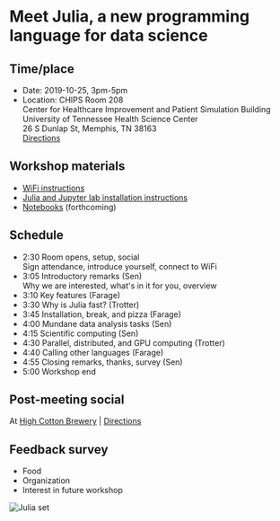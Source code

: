 # Meet Julia, a new programming language for data science

## Time/place
- Date: 2019-10-25, 3pm-5pm  
- Location: CHIPS Room 208   
  Center for Healthcare Improvement and Patient Simulation Building  
  University of Tennessee Health Science Center  
  26 S Dunlap St, Memphis, TN 38163   
  [Directions](https://duckduckgo.com/?q=26+S+Dunlap+St%2C+Memphis%2C+TN+38163&iaxm=maps)
  
## Workshop materials

- [WiFi instructions]()
- [Julia and Jupyter lab installation instructions](bitbucket.org/sengroup/julia-intro-docs/)
- [Notebooks]() (forthcoming)

## Schedule

- 2:30 Room opens, setup, social  
  Sign attendance, introduce yourself, connect to WiFi
- 3:05 Introductory remarks (Sen)  
  Why we are interested, what's in it for you, overview
- 3:10 Key features (Farage)
- 3:30 Why is Julia fast? (Trotter)
- 3:45 Installation, break, and pizza (Farage)
- 4:00 Mundane data analysis tasks (Sen)
- 4:15 Scientific computing (Sen)
- 4:30 Parallel, distributed, and GPU computing (Trotter)
- 4:40 Calling other languages (Farage)
- 4:55 Closing remarks, thanks, survey (Sen)
- 5:00 Workshop end

## Post-meeting social

At [High Cotton Brewery](https://highcottonbrewing.com) |
[Directions](https://www.google.com/maps/place/598+Monroe+Ave,+Memphis,+TN+38103/@35.1413529,-90.0431918,17z)

## Feedback survey

- Food
- Organization
- Interest in future workshop

![Julia set](notebooks/juliaset.png)

